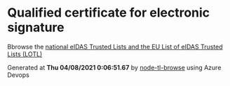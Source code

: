 # Qualified certificate for electronic signature 
 Bbrowse the [national eIDAS Trusted Lists and the EU List of eIDAS Trusted Lists (LOTL)](https://webgate.ec.europa.eu/tl-browser/#/) 
 
 
Generated at **Thu 04/08/2021  0:06:51.67** by [node-tl-browse](https://github.com/ymedlop/node-tl-browser) using Azure Devops 
